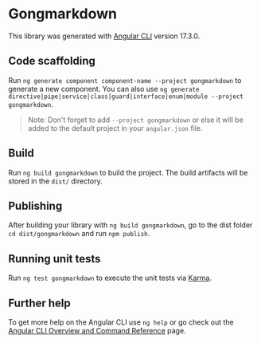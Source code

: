 # Gongmarkdown

This library was generated with [Angular CLI](https://github.com/angular/angular-cli) version 17.3.0.

## Code scaffolding

Run `ng generate component component-name --project gongmarkdown` to generate a new component. You can also use `ng generate directive|pipe|service|class|guard|interface|enum|module --project gongmarkdown`.
> Note: Don't forget to add `--project gongmarkdown` or else it will be added to the default project in your `angular.json` file. 

## Build

Run `ng build gongmarkdown` to build the project. The build artifacts will be stored in the `dist/` directory.

## Publishing

After building your library with `ng build gongmarkdown`, go to the dist folder `cd dist/gongmarkdown` and run `npm publish`.

## Running unit tests

Run `ng test gongmarkdown` to execute the unit tests via [Karma](https://karma-runner.github.io).

## Further help

To get more help on the Angular CLI use `ng help` or go check out the [Angular CLI Overview and Command Reference](https://angular.io/cli) page.
